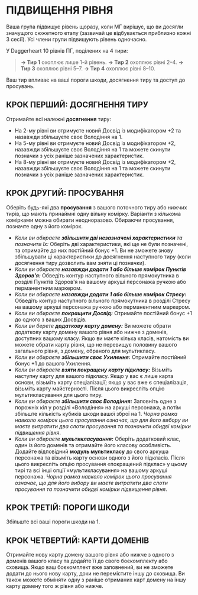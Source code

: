 # ПІДВИЩЕННЯ РІВНЯ

Ваша група підвищує рівень щоразу, коли МГ вирішує, що ви досягли значущого сюжетного етапу (зазвичай це відбувається приблизно кожні 3 сесії). Усі члени групи підвищують рівень одночасно.

У Daggerheart 10 рівнів ПГ, поділених на 4 тири:

> **→ Тир 1** охоплює лише 1-й рівень.
> **→ Тир 2** охоплює рівні 2–4.
> **→ Тир 3** охоплює рівні 5–7.
> **→ Тир 4** охоплює рівні 8–10.

Ваш тир впливає на ваші пороги шкоди, досягнення тиру та доступ до просувань.

## КРОК ПЕРШИЙ: ДОСЯГНЕННЯ ТИРУ

Отримайте всі належні **досягнення** тиру:

- На 2-му рівні ви отримуєте новий Досвід із модифікатором +2 та назавжди збільшуєте своє Володіння на 1.
- На 5-му рівні ви отримуєте новий Досвід із модифікатором +2, назавжди збільшуєте своє Володіння на 1 та можете скинути позначки з усіх раніше зазначених характеристик.
- На 8-му рівні ви отримуєте новий Досвід із модифікатором +2, назавжди збільшуєте своє Володіння на 1 та можете скинути позначки з усіх раніше зазначених характеристик.

## КРОК ДРУГИЙ: ПРОСУВАННЯ

Оберіть будь-які два **просування** з вашого поточного тиру або нижчих тирів, що мають принаймні одну вільну комірку. Варіанти з кількома комірками можна обирати неодноразово. Обираючи просування, позначте одну з його комірок.

- *Коли ви обираєте **збільшити дві незазначені характеристики** та позначити їх:* Оберіть дві характеристики, які ще не були позначені, та отримайте до них постійний бонус +1. Ви не зможете знову збільшувати ці характеристики до досягнення наступного тиру (коли досягнення тиру дозволить вам зняти ці позначки).
- *Коли ви обираєте **назавжди додати 1 або більше комірок Пунктів Здоров'я:*** Обведіть контур наступного вільного прямокутника в розділі Пунктів Здоров'я на вашому аркуші персонажа ручкою або перманентним маркером.
- *Коли ви обираєте **назавжди додати 1 або більше комірок Стресу:*** Обведіть контур наступного вільного прямокутника в розділі Стресу на вашому аркуші персонажа ручкою або перманентним маркером.
- *Коли ви обираєте **покращити Досвід:*** Отримайте постійний бонус +1 до одного з ваших Досвідів.
- *Коли ви берете **додаткову карту домену:*** Ви можете обрати додаткову карту домену вашого рівня або нижче з доменів, доступних вашому класу. Якщо ви маєте кілька класів, натомість ви можете обрати карту рівня, що не перевищує половину вашого загального рівня, з домену, обраного для мультикласу.
- *Коли ви обираєте **збільшити своє Ухилення:*** Отримайте постійний бонус +1 до вашого Ухилення.
- *Коли ви обираєте **взяти покращену карту підкласу:*** Візьміть наступну карту для вашого підкласу. Якщо у вас є лише карта основи, візьміть карту спеціалізації; якщо у вас вже є спеціалізація, візьміть карту майстерності. Після цього викресліть опцію мультикласування для цього тиру.
- *Коли ви обираєте **збільшити своє Володіння:*** Заповніть одне з порожніх кіл у розділі «Володіння» на аркуші персонажа, а потім збільште кількість кубиків шкоди вашої зброї на 1. *Чорна рамка навколо комірок цього просування означає, що для його вибору ви маєте витратити два слоти просування та позначити обидві комірки підвищення рівня*.
- *Коли ви обираєте **мультикласування:*** Оберіть додатковий клас, один із його доменів та отримайте його класову особливість. Додайте відповідний **модуль мультикласу** до свого аркуша персонажа та візьміть карту основи одного з його підкласів. Після цього викресліть опцію просування «покращений підклас» у цьому тирі та всі інші опції «мультикласування» на вашому аркуші персонажа. *Чорна рамка навколо комірок цього просування означає, що для його вибору ви маєте витратити два слоти просування та позначити обидві комірки підвищення рівня*.

## КРОК ТРЕТІЙ: ПОРОГИ ШКОДИ

Збільште всі ваші пороги шкоди на 1.

## КРОК ЧЕТВЕРТИЙ: КАРТИ ДОМЕНІВ

Отримайте нову карту домену вашого рівня або нижче з одного з доменів вашого класу та додайте її до свого боєкомплекту або сховища. Якщо ваш боєкомплект вже заповнений, ви не зможете додати до нього нову карту, доки не перемістите іншу до сховища. Ви також можете обміняти одну з раніше отриманих карт домену на іншу карту домену того ж рівня або нижче.